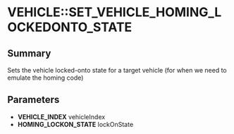 # VEHICLE::SET_VEHICLE_HOMING_LOCKEDONTO_STATE

## Summary
Sets the vehicle locked-onto state for a target vehicle (for when we need to emulate the homing code)

## Parameters
* **VEHICLE_INDEX** vehicleIndex
* **HOMING_LOCKON_STATE** lockOnState